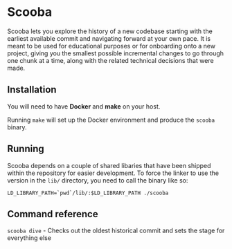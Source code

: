 Scooba
======

Scooba lets you explore the history of a new codebase starting with the earliest available commit and navigating forward at your own pace. It is meant to be used for educational purposes or for onboarding onto a new project, giving you the smallest possible incremental changes to go through one chunk at a time, along with the related technical decisions that were made.

## Installation

You will need to have **Docker** and **make** on your host.

Running `make` will set up the Docker environment and produce the `scooba` binary. 

## Running

Scooba depends on a couple of shared libaries that have been shipped within the repository for easier development. To force the linker to use the version in the `lib/` directory, you need to call the binary like so:

````LD_LIBRARY_PATH=`pwd`/lib/:$LD_LIBRARY_PATH ./scooba````

## Command reference

`scooba dive` - Checks out the oldest historical commit and sets the stage for everything else